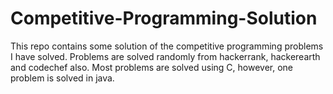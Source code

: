 # Competitive-Programming-Solution

This repo contains some solution of the competitive programming problems I have solved. Problems are solved randomly from hackerrank, hackerearth and codechef also. Most problems are solved using C, however, one problem is solved in java.
